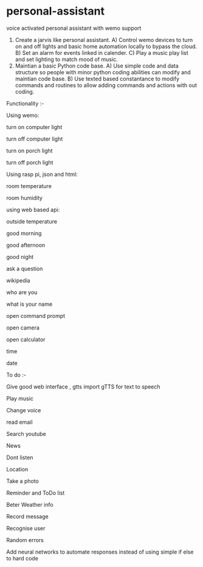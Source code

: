 # personal-assistant
voice activated personal assistant with wemo support 

1) Create a jarvis like personal assistant. 
  A) Control wemo devices to turn on and off lights and basic home automation locally to bypass the cloud.
  B) Set an alarm for events linked in calender.
  C) Play a music play list and set lighting to match mood of music. 
2) Maintian a basic Python code base.
  A) Use simple code and data structure so people with minor python coding abilities can modify and maintian code base.
  B) Use texted based constantance to modify commands and routines to allow adding commands and actions with out coding.
 
Functionality :-

Using wemo:

  turn on computer light

  turn off computer light

  turn on porch light

  turn off porch light



Using rasp pi, json and html:

  room temperature

  room humidity

  

using web based api:

  outside temperature





good morning

good afternoon

good night

ask a question

wikipedia

who are you

what is your name

open command prompt

open camera

open calculator

time

date




To do :-

Give good web interface , gtts import gTTS for text to speech

Play music

Change voice

read email

Search youtube

News

Dont listen

Location

Take a photo

Reminder and ToDo list

Beter Weather info

Record message

Recognise user

Random errors

Add neural networks to automate responses instead of using simple if else to hard code